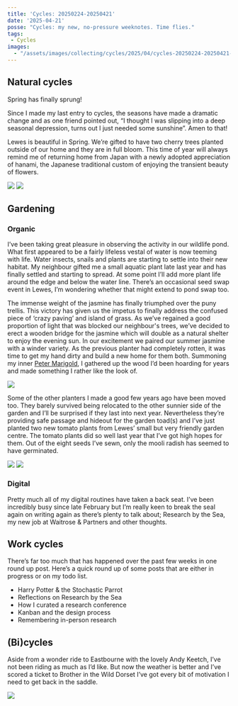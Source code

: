 ```yaml
---
title: 'Cycles: 20250224-20250421'
date: '2025-04-21'
posse: "Cycles: my new, no-pressure weeknotes. Time flies."
tags:
 - Cycles
images:
  - "/assets/images/collecting/cycles/2025/04/cycles-20250224-20250421-06.jpg"
---
```


## Natural cycles

Spring has finally sprung!

Since I made my last entry to cycles, the seasons have made a dramatic change and as one friend pointed out, “I thought I was slipping into a deep seasonal depression, turns out I just needed some sunshine”. Amen to that!

Lewes is beautiful in Spring. We’re gifted to have two cherry trees planted outside of our home and they are in full bloom. This time of year will always remind me of returning home from Japan with a newly adopted appreciation of hanami, the Japanese traditional custom of enjoying the transient beauty of flowers.

![](/assets/images/collecting/cycles/2025/04/cycles-20250224-20250421-03.jpg)
![](/assets/images/collecting/cycles/2025/04/cycles-20250224-20250421-06.jpg)

## Gardening

### Organic

I’ve been taking great pleasure in observing the activity in our wildlife pond. What first appeared to be a fairly lifeless vestal of water is now teeming with life. Water insects, snails and plants are starting to settle into their new habitat. My neighbour gifted me a small aquatic plant late last year and has finally settled and starting to spread. At some point I’ll add more plant life around the edge and below the water line. There’s an occasional seed swap event in Lewes, I’m wondering whether that might extend to pond swap too.

The immense weight of the jasmine has finally triumphed over the puny trellis. This victory has given us the impetus to finally address the confused piece of ‘crazy paving’ and island of grass. As we’ve regained a good proportion of light that was blocked our neighbour's trees, we’ve decided to erect a wooden bridge for the jasmine which will double as a natural shelter to enjoy the evening sun. In our excitement we paired our summer jasmine with a winder variety. As the previous planter had completely rotten, it was time to get my hand dirty and build a new home for them both. Summoning my inner [Peter Marigold](https://petermarigold.com/), I gathered up the wood I’d been hoarding for years and made something I rather like the look of.

![](/assets/images/collecting/cycles/2025/04/cycles-20250224-20250421-02.jpg)

Some of the other planters I made a good few years ago have been moved too. They barely survived being relocated to the other sunnier side of the garden and I’ll be surprised if they last into next year. Nevertheless they’re providing safe passage and hideout for the garden toad(s) and I’ve just planted two new tomato plants from Lewes’ small but very friendly garden centre. The tomato plants did so well last year that I’ve got high hopes for them. Out of the eight seeds I’ve sewn, only the mooli radish has seemed to have germinated.

![](/assets/images/collecting/cycles/2025/04/cycles-20250224-20250421-04.jpg)
![](/assets/images/collecting/cycles/2025/04/cycles-20250224-20250421-05.jpg)

### Digital

Pretty much all of my digital routines have taken a back seat. I’ve been incredibly busy since late February but I’m really keen to break the seal again on writing again as there’s plenty to talk about; Research by the Sea, my new job at Waitrose & Partners and other thoughts.
## Work cycles

There’s far too much that has happened over the past few weeks in one round up post. Here’s a quick round up of some posts that are either in progress or on my todo list.

- Harry Potter & the Stochastic Parrot
- Reflections on Research by the Sea
- How I curated a research conference
- Kanban and the design process
- Remembering in-person research

## (Bi)cycles

Aside from a wonder ride to Eastbourne with the lovely Andy Keetch, I’ve not been riding as much as I’d like. But now the weather is better and I’ve scored a ticket to Brother in the Wild Dorset I’ve got every bit of motivation I need to get back in the saddle.

![](/assets/images/collecting/cycles/2025/04/cycles-20250224-20250421-01.jpg)
